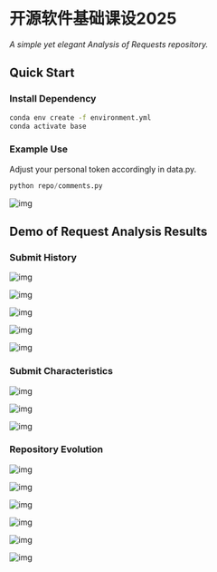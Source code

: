 # 开源软件基础课设2025

*A simple yet elegant Analysis of Requests repository.*

## Quick Start

### Install Dependency

```bash
conda env create -f environment.yml
conda activate base
```

### Example Use

Adjust your personal token accordingly in data.py.

```python
python repo/comments.py
```

![img](repo/Top_15_Comment_Authors_and_Others.png)

## Demo of Request Analysis Results

### Submit History

![img](Submit_History/commit_evolution.png)

![img](Submit_History/commit_evolution_since2022.png)

![img](Submit_History/length_of_Commit_Messages.png)

![img](Submit_History/Requests_Repository_Commit_Evolution_Over_Years.png)

![img](Submit_History/Top_Keywords_in_Commit_Messages.png)

### Submit Characteristics

![img](submit_characterstic/Age_Distribution_of_Contributors.png)

![img](submit_characterstic/Commits_per_Day.png)

![img](submit_characterstic/Label_Distribution.png)

### Repository Evolution

![img](repo/Distribution_of_Issue_States.png)

![img](repo/Distribution_of_Number_of_Functions_in_requestss_Files.png)

![img](repo/Repository_Releases_Evolution.png)

![img](repo/Top_15_Comment_Authors_and_Others.png)

![img](repo/Top_15_Contributor_Locations.png)

![img](repo/Weekly_Commit_Pattern.png)
